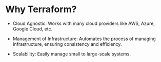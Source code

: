 # Why Terraform?

- Cloud Agnostic: Works with many cloud providers like AWS, Azure, Google Cloud, etc.

- Management of Infrastructure: Automates the process of managing infrastructure, ensuring consistency and efficiency.

- Scalability: Easily manage small to large-scale systems.
